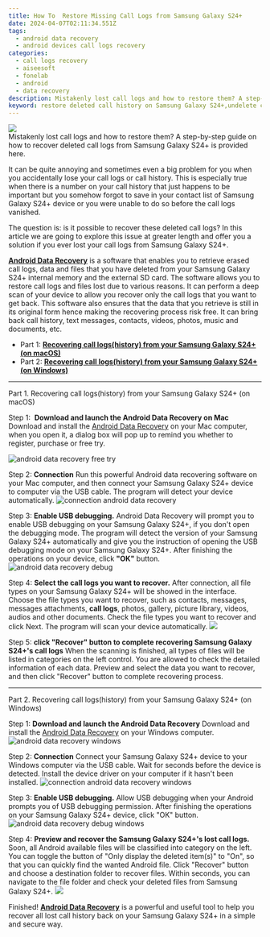 ```yaml
---
title: How To  Restore Missing Call Logs from Samsung Galaxy S24+
date: 2024-04-07T02:11:34.551Z
tags: 
  - android data recovery
  - android devices call logs recovery
categories: 
  - call logs recovery
  - aiseesoft
  - fonelab
  - android
  - data recovery
description: Mistakenly lost call logs and how to restore them? A step-by-step guide on how to recover deleted call logs from Samsung Galaxy S24+ is provided here.
keyword: restore deleted call history on Samsung Galaxy S24+,undelete call numbers from Samsung Galaxy S24+,unerase call numbers from Samsung Galaxy S24+,save erased call logs on Samsung Galaxy S24+,Samsung Galaxy S24+ call logs recovery,recover lost recent calls from Samsung Galaxy S24+,call history disappear Samsung Galaxy S24+,get back deleted call history from Samsung Galaxy S24+ android,how to get back deleted call history Samsung Galaxy S24+ phone,how to retrieve deleted call history from my Samsung Galaxy S24+,recover call history from Samsung Galaxy S24+,lost all call history in Samsung Galaxy S24+ again
---
```


<img src="https://img0mobiles.techidaily.com/images/best-assets/devices/samsung/samsung-galaxy-s24plus/4.jpg" class="atpl-imgstyle"  />

<div class="atpl-content atpl-for-fonelab-android recover-call-logs">

<div class="atpl-post-description-part-1">
Mistakenly lost call logs and how to restore them? A step-by-step guide on how to recover deleted call logs from Samsung Galaxy S24+ is provided here.
</div>



<div class="atpl-post-description-part-2">
<div class="tpl-content-sub-paragraph-normal">
    <p>
      It can be quite annoying and sometimes even a big problem for you when you accidentally lose your call logs or call history. This is especially true when there is a number on your call history that just happens to be important but you somehow forgot to save in your contact list of Samsung Galaxy S24+ device or you were unable to do so before the call logs vanished.
    </p>
  </div>
  
  <div class="tpl-content-sub-paragraph-normal">
    <p>
      The question is: is it possible to recover these deleted call logs? In this article we are going to explore this issue at greater length and offer you a solution if you ever lost your call logs from Samsung Galaxy S24+.
    </p>
  </div>
</div>

<div class="atpl-post-description-part-3">
<div class="tpl-content-sub-paragraph-content">
  <p>
    <a href="https://tools.techidaily.com/aiseesoft-android-data-recovery/" ><strong>Android Data Recovery</strong></a> is a software that enables you to retrieve erased call logs, data and files that you have deleted from your Samsung Galaxy S24+ internal memory and the external SD card. The software allows you to restore call logs and files lost due to various reasons. It can perform a deep scan of your device to allow you recover only the call logs that you want to get back. This software also ensures that the data that you retrieve is still in its original form hence making the recovering process risk free. It can bring back call history, text messages, contacts, videos, photos, music and documents, etc.
  </p>
</div>
</div>

<ul>
  <li>Part 1: <strong><a href="#p1"> Recovering call logs(history) from your Samsung Galaxy S24+  (on macOS)</a></strong></li>
  <li>Part 2: <strong><a href="#p2"> Recovering call logs(history) from your Samsung Galaxy S24+  (on Windows)</a></strong></li>
</ul>


<!-- Part 1 -->
<a id="p1" name="p1" ></a><hr>

<div>
  <span class="atpl-step-part-style">Part 1. Recovering call logs(history) from your Samsung Galaxy S24+ (on macOS)</span>
</div>

<span class="atpl-stepstyle-a"><span>Step 1: </span></span> <strong>Download and launch the Android Data Recovery on Mac</strong>
Download and install the <a href="https://tools.techidaily.com/aiseesoft-android-data-recovery/" >Android Data Recovery</a> on your Mac computer, when you open it, a dialog box will pop up to remind you whether to register, purchase or free try.

<img src="https://tools.techidaily.com/images/apps/aiseesoft/android-data-recovery/mac-free-try.png" class="atpl-imgstyle" alt="android data recovery free try" />

<span class="atpl-stepstyle-a"><span>Step 2: </span></span> <strong>Connection</strong>
Run this powerful Android data recovering software on your Mac computer, and then connect your Samsung Galaxy S24+ device to computer via the USB cable. The program will detect your device automatically.
<img src="https://tools.techidaily.com/images/apps/aiseesoft/android-data-recovery/mac-connection-interface.jpg" class="atpl-imgstyle" alt="connection android data recovery" />

<span class="atpl-stepstyle-a"><span>Step 3: </span></span> <strong>Enable USB debugging.</strong>
Android Data Recovery will prompt you to enable USB debugging on your Samsung Galaxy S24+, if you don't open the debugging mode. The program will detect the version of your Samsung Galaxy S24+ automatically and give you the instruction of opening the USB debugging mode on your Samsung Galaxy S24+. After finishing the operations on your device, click <strong>"OK"</strong> button.
<img src="https://tools.techidaily.com/images/apps/aiseesoft/android-data-recovery/mac-android-usb-debug.jpg"  class="atpl-imgstyle" alt="android data recovery debug" />

<span class="atpl-stepstyle-a"><span>Step 4: </span></span> <strong>Select the call logs you want to recover.</strong>
After connection, all file types on your Samsung Galaxy S24+ will be showed in the interface. Choose the file types you want to recover, such as contacts, messages, messages attachments, <b>call logs</b>, photos, gallery, picture library, videos, audios and other documents. Check the file types you want to recover and click Next. The program will scan your device automatically.
<img src="https://tools.techidaily.com/images/apps/aiseesoft/android-data-recovery/mac-choose-type-call-logs.jpg" class="atpl-imgstyle"  />

<span class="atpl-stepstyle-a"><span>Step 5: </span></span> <strong>click "Recover" button to  complete recovering Samsung Galaxy S24+'s call logs</strong>
When the scanning is finished, all types of files will be listed in categories on the left control. You are allowed to check the detailed information of each data. Preview and select the data you want to recover, and then click "Recover" button to complete recovering process.


<a id="p2" name="p2"></a><hr>

<!-- Part 2 -->
<div>
  <span class="atpl-step-part-style">Part 2. Recovering call logs(history) from your Samsung Galaxy S24+ (on Windows)</span>
</div>

<span class="atpl-stepstyle-a"><span>Step 1: </span></span> <strong>Download and launch the Android Data Recovery</strong>
Download and install the <a href="https://tools.techidaily.com/aiseesoft-android-data-recovery/" >Android Data Recovery</a> on your Windows computer.
<img src="https://tools.techidaily.com/images/apps/aiseesoft/android-data-recovery/win-start-interface.png"  class="atpl-imgstyle" alt="android data recovery windows" />

<span class="atpl-stepstyle-a"><span>Step 2: </span></span> <strong>Connection</strong>
Connect your Samsung Galaxy S24+ device to your Windows computer via the USB cable. Wait for seconds before the device is detected. Install the device driver on your computer if it hasn't been installed.
<img src="https://tools.techidaily.com/images/apps/aiseesoft/android-data-recovery/win-connection-interface.png" class="atpl-imgstyle" alt="connection android data recovery windows" />

<span class="atpl-stepstyle-a"><span>Step 3: </span></span> <strong>Enable USB debugging.</strong>
Allow USB debugging when your Android prompts you of USB debugging permission. After finishing the operations on your Samsung Galaxy S24+ device, click "OK" button.
<img src="https://tools.techidaily.com/images/apps/aiseesoft/android-data-recovery/win-android-usb-debug.png" class="atpl-imgstyle" alt="android data recovery debug windows" />

<span class="atpl-stepstyle-a"><span>Step 4: </span></span> <strong>Preview and recover the Samsung Galaxy S24+'s lost call logs.</strong>
Soon, all Android available files will be classified into category on the left. You can toggle the button of "Only display the deleted item(s)" to "On", so that you can quickly find the wanted Android file. Click "Recover" button and choose a destination folder to recover files. Within seconds, you can navigate to the file folder and check your deleted files from Samsung Galaxy S24+.
<img src="https://tools.techidaily.com/images/apps/aiseesoft/android-data-recovery/win-recover-call-logs.png" class="atpl-imgstyle"  />

<div class="atpl-post-description-part-4">
<div class="tpl-content-sub-paragraph-normal">
  <p>
    Finished! <a href="https://tools.techidaily.com/aiseesoft-android-data-recovery/" ><strong>Android Data Recovery</strong></a> is a powerful and useful tool to help you recover all lost call history back on your Samsung Galaxy S24+ in a simple and secure way.
  </p>
</div>
</div>

<ins class="adsbygoogle"
     style="display:block"
     data-ad-client="ca-pub-7571918770474297"
     data-ad-slot="8358498916"
     data-ad-format="auto"
     data-full-width-responsive="true"></ins>



</div>
<ins class="adsbygoogle"
    style="display:block"
    data-ad-format="autorelaxed"
    data-ad-client="ca-pub-7571918770474297"
    data-ad-slot="1223367746"></ins>


